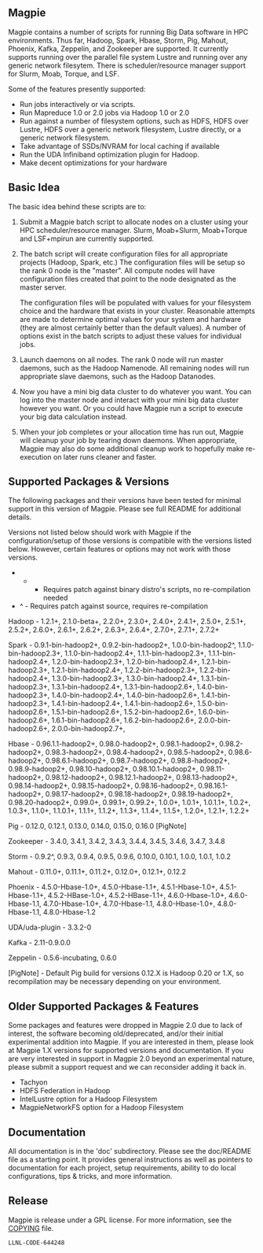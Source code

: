 Magpie
------

Magpie contains a number of scripts for running Big Data software in
HPC environments.  Thus far, Hadoop, Spark, Hbase, Storm, Pig, Mahout,
Phoenix, Kafka, Zeppelin, and Zookeeper are supported.  It currently
supports running over the parallel file system Lustre and running over
any generic network filesytem.  There is scheduler/resource manager
support for Slurm, Moab, Torque, and LSF.

Some of the features presently supported:

- Run jobs interactively or via scripts.
- Run Mapreduce 1.0 or 2.0 jobs via Hadoop 1.0 or 2.0
- Run against a number of filesystem options, such as HDFS, HDFS over
  Lustre, HDFS over a generic network filesystem, Lustre directly, or
  a generic network filesystem.
- Take advantage of SSDs/NVRAM for local caching if available
- Run the UDA Infiniband optimization plugin for Hadoop.
- Make decent optimizations for your hardware

Basic Idea
----------

The basic idea behind these scripts are to:

1) Submit a Magpie batch script to allocate nodes on a cluster using
   your HPC scheduler/resource manager.  Slurm, Moab+Slurm,
   Moab+Torque and LSF+mpirun are currently supported.

2) The batch script will create configuration files for all
   appropriate projects (Hadoop, Spark, etc.)  The configuration files
   will be setup so the rank 0 node is the "master".  All compute
   nodes will have configuration files created that point to the node
   designated as the master server.

   The configuration files will be populated with values for your
   filesystem choice and the hardware that exists in your cluster.
   Reasonable attempts are made to determine optimal values for your
   system and hardware (they are almost certainly better than the
   default values).  A number of options exist in the batch scripts to
   adjust these values for individual jobs.

3) Launch daemons on all nodes.  The rank 0 node will run master
   daemons, such as the Hadoop Namenode.  All remaining nodes will run
   appropriate slave daemons, such as the Hadoop Datanodes.

4) Now you have a mini big data cluster to do whatever you want.  You
   can log into the master node and interact with your mini big data
   cluster however you want.  Or you could have Magpie run a script to
   execute your big data calculation instead.

5) When your job completes or your allocation time has run out, Magpie
   will cleanup your job by tearing down daemons.  When appropriate,
   Magpie may also do some additional cleanup work to hopefully make
   re-execution on later runs cleaner and faster.

Supported Packages & Versions
-----------------------------

The following packages and their versions have been tested for minimal
support in this version of Magpie.  Please see full README for
additional details.

Versions not listed below should work with Magpie if the
configuration/setup of those versions is compatible with the versions
listed below.  However, certain features or options may not work with
those versions.

* + - Requires patch against binary distro's scripts, no re-compilation needed
* ^ - Requires patch against source, requires re-compilation

Hadoop - 1.2.1+, 2.1.0-beta+, 2.2.0+, 2.3.0+, 2.4.0+, 2.4.1+, 2.5.0+,
         2.5.1+, 2.5.2+, 2.6.0+, 2.6.1+, 2.6.2+, 2.6.3+, 2.6.4+,
         2.7.0+, 2.7.1+, 2.7.2+

Spark - 0.9.1-bin-hadoop2+, 0.9.2-bin-hadoop2+, 1.0.0-bin-hadoop2^,
        1.1.0-bin-hadoop2.3+, 1.1.0-bin-hadoop2.4+,
        1.1.1-bin-hadoop2.3+, 1.1.1-bin-hadoop2.4+,
        1.2.0-bin-hadoop2.3+, 1.2.0-bin-hadoop2.4+,
        1.2.1-bin-hadoop2.3+, 1.2.1-bin-hadoop2.4+,
        1.2.2-bin-hadoop2.3+, 1.2.2-bin-hadoop2.4+,
        1.3.0-bin-hadoop2.3+, 1.3.0-bin-hadoop2.4+,
        1.3.1-bin-hadoop2.3+, 1.3.1-bin-hadoop2.4+,
        1.3.1-bin-hadoop2.6+, 1.4.0-bin-hadoop2.3+,
        1.4.0-bin-hadoop2.4+, 1.4.0-bin-hadoop2.6+,
        1.4.1-bin-hadoop2.3+, 1.4.1-bin-hadoop2.4+,
        1.4.1-bin-hadoop2.6+, 1.5.0-bin-hadoop2.6+,
        1.5.1-bin-hadoop2.6+, 1.5.2-bin-hadoop2.6+,
        1.6.0-bin-hadoop2.6+, 1.6.1-bin-hadoop2.6+,
        1.6.2-bin-hadoop2.6+, 2.0.0-bin-hadoop2.6+,
        2.0.0-bin-hadoop2.7+,

Hbase - 0.96.1.1-hadoop2+, 0.98.0-hadoop2+, 0.98.1-hadoop2+,
        0.98.2-hadoop2+, 0.98.3-hadoop2+, 0.98.4-hadoop2+,
        0.98.5-hadoop2+, 0.98.6-hadoop2+, 0.98.6.1-hadoop2+,
        0.98.7-hadoop2+, 0.98.8-hadoop2+, 0.98.9-hadoop2+,
        0.98.10-hadoop2+, 0.98.10.1-hadoop2+, 0.98.11-hadoop2+,
        0.98.12-hadoop2+, 0.98.12.1-hadoop2+, 0.98.13-hadoop2+,
        0.98.14-hadoop2+, 0.98.15-hadoop2+, 0.98.16-hadoop2+,
        0.98.16.1-hadoop2+, 0.98.17-hadoop2+, 0.98.18-hadoop2+,
        0.98.19-hadoop2+, 0.98.20-hadoop2+, 0.99.0+, 0.99.1+, 0.99.2+,
        1.0.0+, 1.0.1+, 1.0.1.1+, 1.0.2+, 1.0.3+, 1.1.0+, 1.1.0.1+,
        1.1.1+, 1.1.2+, 1.1.3+, 1.1.4+, 1.1.5+, 1.2.0+, 1.2.1+, 1.2.2+

Pig - 0.12.0, 0.12.1, 0.13.0, 0.14.0, 0.15.0, 0.16.0 [PigNote]

Zookeeper - 3.4.0, 3.4.1, 3.4.2, 3.4.3, 3.4.4, 3.4.5, 3.4.6, 3.4.7,
            3.4.8

Storm - 0.9.2^, 0.9.3, 0.9.4, 0.9.5, 0.9.6, 0.10.0, 0.10.1, 1.0.0,
        1.0.1, 1.0.2

Mahout - 0.11.0+, 0.11.1+, 0.11.2+, 0.12.0+, 0.12.1+, 0.12.2

Phoenix - 4.5.0-Hbase-1.0+, 4.5.0-Hbase-1.1+, 4.5.1-Hbase-1.0+,
          4.5.1-Hbase-1.1+, 4.5.2-HBase-1.0+, 4.5.2-HBase-1.1+,
          4.6.0-Hbase-1.0+, 4.6.0-Hbase-1.1, 4.7.0-Hbase-1.0+,
          4.7.0-Hbase-1.1, 4.8.0-Hbase-1.0+, 4.8.0-Hbase-1.1,
          4.8.0-Hbase-1.2

UDA/uda-plugin - 3.3.2-0

Kafka - 2.11-0.9.0.0

Zeppelin - 0.5.6-incubating, 0.6.0

[PigNote] - Default Pig build for versions 0.12.X is Hadoop 0.20 or
      1.X, so recompilation may be necessary depending on your
      environment.

Older Supported Packages & Features
-----------------------------------

Some packages and features were dropped in Magpie 2.0 due to lack of
interest, the software becoming old/deprecated, and/or their initial
experimental addition into Magpie.  If you are interested in them,
please look at Magpie 1.X versions for supported versions and
documentation.  If you are very interested in support in Magpie 2.0
beyond an experimental nature, please submit a support request and we
can reconsider adding it back in.

   - Tachyon
   - HDFS Federation in Hadoop
   - IntelLustre option for a Hadoop Filesystem
   - MagpieNetworkFS option for a Hadoop Filesystem

Documentation
-------------

All documentation is in the 'doc' subdirectory.  Please see the
doc/README file as a starting point.  It provides general instructions
as well as pointers to documentation for each project, setup
requirements, ability to do local configurations, tips & tricks, and
more information.

Release
-------

Magpie is release under a GPL license. For more information, see the [COPYING](/COPYING) file.

`LLNL-CODE-644248`

